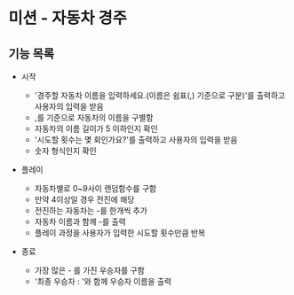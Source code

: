 # 미션 - 자동차 경주

## 기능 목록

- 시작

  - '경주할 자동차 이름을 입력하세요.(이름은 쉼표(,) 기준으로 구분)'를 출력하고 사용자의 입력을 받음
  - ,를 기준으로 자동차의 이름을 구별함
  - 자동차의 이름 길이가 5 이하인지 확인
  - '시도할 횟수는 몇 회인가요?'를 출력하고 사용자의 입력을 받음
  - 숫자 형식인지 확인

- 플레이

  - 자동차별로 0~9사이 랜덤함수를 구함
  - 만약 4이상일 경우 전진에 해당
  - 전진하는 자동차는 -를 한개씩 추가
  - 자동차 이름과 함께 -를 출력
  - 플레이 과정을 사용자가 입력한 시도할 횟수만큼 반복

- 종료
  - 가장 많은 - 를 가진 우승자를 구함
  - '최종 우승자 : '와 함께 우승자 이름을 출력

